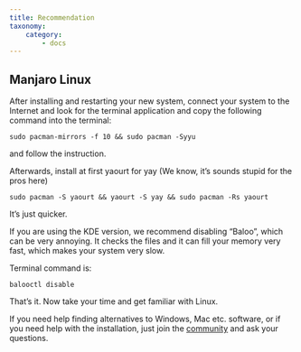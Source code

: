 ```yaml
---
title: Recommendation
taxonomy:
    category:
        - docs
---
```


## Manjaro Linux

After installing and restarting your new system, connect your system to the Internet and look for the terminal application and copy the following command into the terminal:

    sudo pacman-mirrors -f 10 && sudo pacman -Syyu
and follow the instruction.


Afterwards, install at first yaourt for yay (We know, it’s sounds stupid for the pros here)

    sudo pacman -S yaourt && yaourt -S yay && sudo pacman -Rs yaourt
It’s just quicker.

If you are using the KDE version, we recommend disabling “Baloo”, which can be very annoying. It checks the files and it can fill your memory very fast, which makes your system very slow.

Terminal command is:

    balooctl disable

 
That’s it. Now take your time and get familiar with Linux.

If you need help finding alternatives to Windows, Mac etc. software, or if you need help with the installation, just join the [community](https://forum.pwoss.xyz/) and ask your questions.